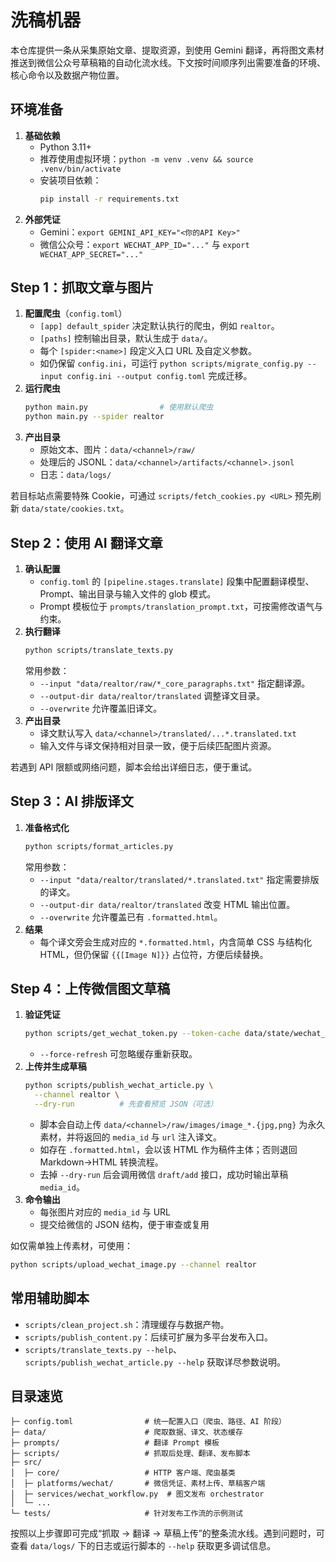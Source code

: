 # 洗稿机器

本仓库提供一条从采集原始文章、提取资源，到使用 Gemini 翻译，再将图文素材推送到微信公众号草稿箱的自动化流水线。下文按时间顺序列出需要准备的环境、核心命令以及数据产物位置。

## 环境准备

1. **基础依赖**
   - Python 3.11+
   - 推荐使用虚拟环境：`python -m venv .venv && source .venv/bin/activate`
   - 安装项目依赖：
     ```bash
     pip install -r requirements.txt
     ```
2. **外部凭证**
   - Gemini：`export GEMINI_API_KEY="<你的API Key>"`
   - 微信公众号：`export WECHAT_APP_ID="..."` 与 `export WECHAT_APP_SECRET="..."`

## Step 1：抓取文章与图片

1. **配置爬虫**（`config.toml`）
   - `[app] default_spider` 决定默认执行的爬虫，例如 `realtor`。
   - `[paths]` 控制输出目录，默认生成于 `data/`。
   - 每个 `[spider:<name>]` 段定义入口 URL 及自定义参数。
   - 如仍保留 `config.ini`，可运行 `python scripts/migrate_config.py --input config.ini --output config.toml` 完成迁移。
2. **运行爬虫**
   ```bash
   python main.py                # 使用默认爬虫
   python main.py --spider realtor
   ```
3. **产出目录**
   - 原始文本、图片：`data/<channel>/raw/`
   - 处理后的 JSONL：`data/<channel>/artifacts/<channel>.jsonl`
   - 日志：`data/logs/`

若目标站点需要特殊 Cookie，可通过 `scripts/fetch_cookies.py <URL>` 预先刷新 `data/state/cookies.txt`。

## Step 2：使用 AI 翻译文章

1. **确认配置**
   - `config.toml` 的 `[pipeline.stages.translate]` 段集中配置翻译模型、Prompt、输出目录与输入文件的 glob 模式。
   - Prompt 模板位于 `prompts/translation_prompt.txt`，可按需修改语气与约束。
2. **执行翻译**
   ```bash
   python scripts/translate_texts.py
   ```
   常用参数：
   - `--input "data/realtor/raw/*_core_paragraphs.txt"` 指定翻译源。
   - `--output-dir data/realtor/translated` 调整译文目录。
   - `--overwrite` 允许覆盖旧译文。
3. **产出目录**
   - 译文默认写入 `data/<channel>/translated/...*.translated.txt`
   - 输入文件与译文保持相对目录一致，便于后续匹配图片资源。

若遇到 API 限额或网络问题，脚本会给出详细日志，便于重试。

## Step 3：AI 排版译文

1. **准备格式化**
   ```bash
   python scripts/format_articles.py
   ```
   常用参数：
   - `--input "data/realtor/translated/*.translated.txt"` 指定需要排版的译文。
   - `--output-dir data/realtor/translated` 改变 HTML 输出位置。
   - `--overwrite` 允许覆盖已有 `.formatted.html`。
2. **结果**
   - 每个译文旁会生成对应的 `*.formatted.html`，内含简单 CSS 与结构化 HTML，但仍保留 `{{[Image N]}}` 占位符，方便后续替换。

## Step 4：上传微信图文草稿

1. **验证凭证**
   ```bash
   python scripts/get_wechat_token.py --token-cache data/state/wechat_token.json
   ```
   - `--force-refresh` 可忽略缓存重新获取。
2. **上传并生成草稿**
   ```bash
   python scripts/publish_wechat_article.py \
     --channel realtor \
     --dry-run          # 先查看预览 JSON（可选）
   ```
   - 脚本会自动上传 `data/<channel>/raw/images/image_*.{jpg,png}` 为永久素材，并将返回的 `media_id` 与 `url` 注入译文。
   - 如存在 `.formatted.html`，会以该 HTML 作为稿件主体；否则退回 Markdown→HTML 转换流程。
   - 去掉 `--dry-run` 后会调用微信 `draft/add` 接口，成功时输出草稿 `media_id`。
3. **命令输出**
   - 每张图片对应的 `media_id` 与 URL
   - 提交给微信的 JSON 结构，便于审查或复用

如仅需单独上传素材，可使用：
```bash
python scripts/upload_wechat_image.py --channel realtor
```

## 常用辅助脚本

- `scripts/clean_project.sh`：清理缓存与数据产物。
- `scripts/publish_content.py`：后续可扩展为多平台发布入口。
- `scripts/translate_texts.py --help`、`scripts/publish_wechat_article.py --help` 获取详尽参数说明。

## 目录速览

```
├─ config.toml                # 统一配置入口（爬虫、路径、AI 阶段）
├─ data/                      # 爬取数据、译文、状态缓存
├─ prompts/                   # 翻译 Prompt 模板
├─ scripts/                   # 抓取后处理、翻译、发布脚本
├─ src/
│  ├─ core/                   # HTTP 客户端、爬虫基类
│  ├─ platforms/wechat/       # 微信凭证、素材上传、草稿客户端
│  ├─ services/wechat_workflow.py  # 图文发布 orchestrator
│  └─ ...
└─ tests/                     # 针对发布工作流的示例测试
```

按照以上步骤即可完成“抓取 → 翻译 → 草稿上传”的整条流水线。遇到问题时，可查看 `data/logs/` 下的日志或运行脚本的 `--help` 获取更多调试信息。
